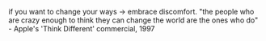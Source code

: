 if you want to change your ways -> embrace discomfort.
"the people who are crazy enough to think they can change the world are the ones who do" - Apple's 'Think Different' commercial, 1997
